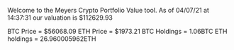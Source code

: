 Welcome to the Meyers Crypto Portfolio Value tool. 
As of 04/07/21 at 14:37:31 our valuation is $112629.93 

BTC Price = $56068.09
 ETH Price = $1973.21
BTC Holdings = 1.06BTC
 ETH holdings = 26.960005962ETH 
